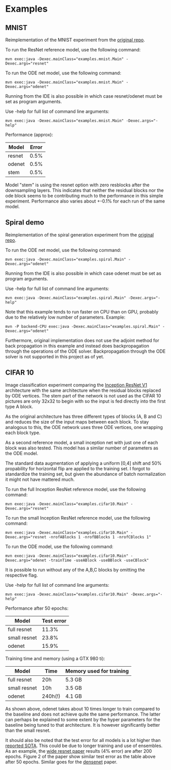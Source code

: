 # Examples

## MNIST

Reimplementation of the MNIST experiment from the [original repo](https://github.com/rtqichen/torchdiffeq/tree/master/examples).

To run the ResNet reference model, use the following command:
```
mvn exec:java -Dexec.mainClass="examples.mnist.Main" -Dexec.args="resnet"
```
To run the ODE net model, use the following command:

```
mvn exec:java -Dexec.mainClass="examples.mnist.Main" -Dexec.args="odenet"
```

Running from the IDE is also possible in which case resnet/odenet must be set as program arguments.

Use -help for full list of command line arguments:

```
mvn exec:java -Dexec.mainClass="examples.mnist.Main" -Dexec.args="-help"
```

Performance (approx):

| Model  | Error |
| ------ | ----- |
| resnet | 0.5%  |
| odenet | 0.5%  |
| stem   | 0.5%  |

Model "stem" is using the resnet option with zero resblocks after the downsampling layers. This indicates that neither the residual blocks nor the ode block seems to be contributing much to the performance in this simple experiment. Performance also varies about +-0.1% for each run of the same model.

## Spiral demo

Reimplementation of the spiral generation experiment from the [original repo](https://github.com/rtqichen/torchdiffeq/tree/master/examples).

To run the ODE net model, use the following command:

```
mvn exec:java -Dexec.mainClass="examples.spiral.Main" -Dexec.args="odenet"
```

Running from the IDE is also possible in which case odenet must be set as program arguments.

Use -help for full list of command line arguments:

```
mvn exec:java -Dexec.mainClass="examples.spiral.Main" -Dexec.args="-help"
```

Note that this example tends to run faster on CPU than on GPU, probably due to the relatively low number of parameters. Example:

```
mvn -P backend-CPU exec:java -Dexec.mainClass="examples.spiral.Main" -Dexec.args="odenet"
```

Furthermore, original implementation does not use the adjoint method for back propagation in this example and instead does backpropagation through the operations of the ODE solver. Backpropagation through the ODE solver is not supported in this project as of yet. 

## CIFAR 10

Image classification experiment comparing the [Inception ResNet V1](https://arxiv.org/pdf/1602.07261.pdf) architecture 
with the same architecture when the residual blocks replaced by ODE vertices. The stem part of the network is not 
used as the CIFAR 10 pictures are only 32x32 to begin with so the input is fed directly into the first type A block.

As the original architecture has three different types of blocks (A, B and C) and reduces the size of the input maps 
between each block. To stay analogous to this, the ODE network uses three ODE vertices, one wrapping each block type.

As a second reference model, a small inception net with just one of each block was also tested. This model has a similar
number of parameters as the ODE model.

The standard data augmentation of applying a uniform [0,4] shift and 50% propability for horizontal flip are applied to 
the training set. I forgot to standardize the training set, but given the abundance of batch normalization it might not 
have mattered much.  

To run the full Inception ResNet reference model, use the following command:
```
mvn exec:java -Dexec.mainClass="examples.cifar10.Main" -Dexec.args="resnet"
```

To run the small Inception ResNet reference model, use the following command:
```
mvn exec:java -Dexec.mainClass="examples.cifar10.Main" -Dexec.args="resnet -nrofABlocks 1 -nrofBBlocks 1 -nrofCBlocks 1"
```

To run the ODE model, use the following command:
```
mvn exec:java -Dexec.mainClass="examples.cifar10.Main" -Dexec.args="odenet -trainTime -useABlock -useBBlock -useCBlock"
```

It is possible to run without any of the A,B,C blocks by omitting the respective flag.

Use -help for full list of command line arguments:

```
mvn exec:java -Dexec.mainClass="examples.cifar10.Main" -Dexec.args="-help"
```

Performance after 50 epochs:

| Model        | Test error   |
| ------------ | ------------ |
| full resnet  | 11.3%        |
| small resnet | 23.8%        |
| odenet       | 15.9%        |

Training time and memory (using a GTX 980 ti):

| Model         | Time   | Memory used for training |
| ------------- | ------ | -------------------------|
| full resnet   | 20h    | 5.3 GB                   |
| small resnet  | 10h    | 3.5 GB                   |
| odenet        | 240h(!)| 4.1 GB                   |

As shown above, odenet takes about 10 times longer to train compared to the baseline and does not achieve quite the same
performance. The latter can perhaps be explained to some extent by the hyper parameters for the baseline being tuned to 
that architecture. It is however significantly better than the small resnet.

It should also be noted that the test error for all models is a lot higher than 
[reported SOTA](https://en.wikipedia.org/wiki/CIFAR-10#Research_Papers_Claiming_State-of-the-Art_Results_on_CIFAR-10). 
This could be due to longer training and use of ensembles. 
As an example, the [wide resnet paper](https://arxiv.org/abs/1605.07146) results (4% error)  are after 200 epochs. 
Figure 2 of the paper show similar test error as the table above after 50 epochs. Similar goes for the
[densenet](https://arxiv.org/abs/1608.06993) paper.
 
